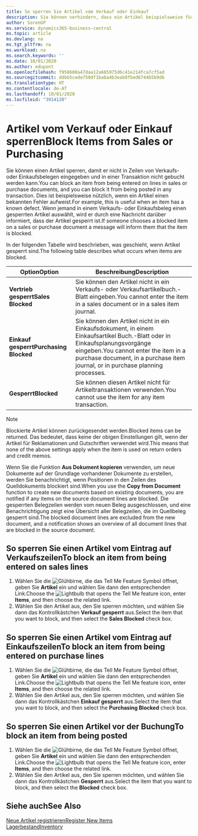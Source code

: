 ```yaml
---
title: So sperren Sie Artikel vom Verkauf oder Einkauf
description: Sie können verhindern, dass ein Artikel beispielsweise für Verkaufs- oder Einkaufsbelege verwendet wird.
author: SorenGP
ms.service: dynamics365-business-central
ms.topic: article
ms.devlang: na
ms.tgt_pltfrm: na
ms.workload: na
ms.search.keywords: ''
ms.date: 10/01/2020
ms.author: edupont
ms.openlocfilehash: f958600a47daa12a665975d6c41e214fca7cf5ad
ms.sourcegitcommit: ddbb5cede750df1baba4b3eab8fbed6744b5b9d6
ms.translationtype: HT
ms.contentlocale: de-AT
ms.lasthandoff: 10/01/2020
ms.locfileid: "3914120"
---
```

# <a name="block-items-from-sales-or-purchasing"></a><span data-ttu-id="94fa5-103">Artikel vom Verkauf oder Einkauf sperren</span><span class="sxs-lookup"><span data-stu-id="94fa5-103">Block Items from Sales or Purchasing</span></span>
<span data-ttu-id="94fa5-104">Sie können einen Artikel sperren, damit er nicht in Zeilen von Verkaufs- oder Einkaufsbelegen eingegeben und in einer Transaktion nicht gebucht werden kann.</span><span class="sxs-lookup"><span data-stu-id="94fa5-104">You can block an item from being entered on lines in sales or purchase documents, and you can block it from being posted in any transaction.</span></span> <span data-ttu-id="94fa5-105">Dies ist beispielsweise nützlich, wenn ein Artikel einen bekannten Fehler aufweist.</span><span class="sxs-lookup"><span data-stu-id="94fa5-105">For example, this is useful when an item has a known defect.</span></span> <span data-ttu-id="94fa5-106">Wenn jemand in einem Verkaufs- oder Einkaufsbeleg einen gesperrten Artikel auswählt, wird er durch eine Nachricht darüber informiert, dass der Artikel gesperrt ist.</span><span class="sxs-lookup"><span data-stu-id="94fa5-106">If someone chooses a blocked item on a sales or purchase document a message will inform them that the item is blocked.</span></span>

<span data-ttu-id="94fa5-107">In der folgenden Tabelle wird beschrieben, was geschieht, wenn Artikel gesperrt sind.</span><span class="sxs-lookup"><span data-stu-id="94fa5-107">The following table describes what occurs when items are blocked.</span></span>  

|<span data-ttu-id="94fa5-108">Option</span><span class="sxs-lookup"><span data-stu-id="94fa5-108">Option</span></span>|<span data-ttu-id="94fa5-109">Beschreibung</span><span class="sxs-lookup"><span data-stu-id="94fa5-109">Description</span></span>|  
|--------------------|------------|  
|<span data-ttu-id="94fa5-110">**Vertrieb gesperrt**</span><span class="sxs-lookup"><span data-stu-id="94fa5-110">**Sales Blocked**</span></span>|<span data-ttu-id="94fa5-111">Sie können den Artikel nicht in ein Verkaufs- oder Verkaufsartikelbuch.-Blatt eingeben.</span><span class="sxs-lookup"><span data-stu-id="94fa5-111">You cannot enter the item in a sales document or in a sales item journal.</span></span>|  
|<span data-ttu-id="94fa5-112">**Einkauf gesperrt**</span><span class="sxs-lookup"><span data-stu-id="94fa5-112">**Purchasing Blocked**</span></span>|<span data-ttu-id="94fa5-113">Sie können den Artikel nicht in ein Einkaufsdokument, in einem Einkaufsartikel Buch.-Blatt oder in Einkaufsplanungsvorgänge eingeben.</span><span class="sxs-lookup"><span data-stu-id="94fa5-113">You cannot enter the item in a purchase document, in a purchase item journal, or in purchase planning processes.</span></span>|  
|<span data-ttu-id="94fa5-114">**Gesperrt**</span><span class="sxs-lookup"><span data-stu-id="94fa5-114">**Blocked**</span></span>|<span data-ttu-id="94fa5-115">Sie können diesen Artikel nicht für Artikeltransaktionen verwenden.</span><span class="sxs-lookup"><span data-stu-id="94fa5-115">You cannot use the item for any item transaction.</span></span>|  

> [!NOTE]
> <span data-ttu-id="94fa5-116">Blockierte Artikel können zurückgesendet werden.</span><span class="sxs-lookup"><span data-stu-id="94fa5-116">Blocked items can be returned.</span></span> <span data-ttu-id="94fa5-117">Das bedeutet, dass keine der obigen Einstellungen gilt, wenn der Artikel für Reklamationen und Gutschriften verwendet wird.</span><span class="sxs-lookup"><span data-stu-id="94fa5-117">This means that none of the above settings apply when the item is used on return orders and credit memos.</span></span>

<span data-ttu-id="94fa5-118">Wenn Sie die Funktion **Aus Dokument kopieren** verwenden, um neue Dokumente auf der Grundlage vorhandener Dokumente zu erstellen, werden Sie benachrichtigt, wenn Positionen in den Zeilen des Quelldokuments blockiert sind.</span><span class="sxs-lookup"><span data-stu-id="94fa5-118">When you use the **Copy from Document** function to create new documents based on existing documents, you are notified if any items on the source document lines are blocked.</span></span> <span data-ttu-id="94fa5-119">Die gesperrten Belegzeilen werden vom neuen Beleg ausgeschlossen, und eine Benachrichtigung zeigt eine Übersicht aller Belegzeilen, die im Quellbeleg gesperrt sind.</span><span class="sxs-lookup"><span data-stu-id="94fa5-119">The blocked document lines are excluded from the new document, and a notification shows an overview of all document lines that are blocked in the source document.</span></span>

## <a name="to-block-an-item-from-being-entered-on-sales-lines"></a><span data-ttu-id="94fa5-120">So sperren Sie einen Artikel vom Eintrag auf Verkaufszeilen</span><span class="sxs-lookup"><span data-stu-id="94fa5-120">To block an item from being entered on sales lines</span></span>  
1.  <span data-ttu-id="94fa5-121">Wählen Sie die ![Glühbirne, die das Tell Me Feature](media/ui-search/search_small.png "Tell Me-Funktion") Symbol öffnet, geben Sie **Artikel** ein und wählen Sie dann den entsprechenden Link.</span><span class="sxs-lookup"><span data-stu-id="94fa5-121">Choose the ![Lightbulb that opens the Tell Me feature](media/ui-search/search_small.png "Tell me what you want to do") icon, enter **Items**, and then choose the related link.</span></span>  
2.  <span data-ttu-id="94fa5-122">Wählen Sie den Artikel aus, den Sie sperren möchten, und wählen Sie dann das Kontrollkästchen **Verkauf gesperrt** aus.</span><span class="sxs-lookup"><span data-stu-id="94fa5-122">Select the item that you want to block, and then select the **Sales Blocked** check box.</span></span>  

## <a name="to-block-an-item-from-being-entered-on-purchase-lines"></a><span data-ttu-id="94fa5-123">So sperren Sie einen Artikel vom Eintrag auf Einkaufszeilen</span><span class="sxs-lookup"><span data-stu-id="94fa5-123">To block an item from being entered on purchase lines</span></span>  
1.  <span data-ttu-id="94fa5-124">Wählen Sie die ![Glühbirne, die das Tell Me Feature](media/ui-search/search_small.png "Tell Me-Funktion") Symbol öffnet, geben Sie **Artikel** ein und wählen Sie dann den entsprechenden Link.</span><span class="sxs-lookup"><span data-stu-id="94fa5-124">Choose the ![Lightbulb that opens the Tell Me feature](media/ui-search/search_small.png "Tell me what you want to do") icon, enter **Items**, and then choose the related link.</span></span>  
2.  <span data-ttu-id="94fa5-125">Wählen Sie den Artikel aus, den Sie sperren möchten, und wählen Sie dann das Kontrollkästchen **Einkauf gesperrt** aus.</span><span class="sxs-lookup"><span data-stu-id="94fa5-125">Select the item that you want to block, and then select the **Purchasing Blocked** check box.</span></span>  

## <a name="to-block-an-item-from-being-posted"></a><span data-ttu-id="94fa5-126">So sperren Sie einen Artikel vor der Buchung</span><span class="sxs-lookup"><span data-stu-id="94fa5-126">To block an item from being posted</span></span>
1. <span data-ttu-id="94fa5-127">Wählen Sie die ![Glühbirne, die das Tell Me Feature](media/ui-search/search_small.png "Tell Me-Funktion") Symbol öffnet, geben Sie **Artikel** ein und wählen Sie dann den entsprechenden Link.</span><span class="sxs-lookup"><span data-stu-id="94fa5-127">Choose the ![Lightbulb that opens the Tell Me feature](media/ui-search/search_small.png "Tell me what you want to do") icon, enter **Items**, and then choose the related link.</span></span>
2. <span data-ttu-id="94fa5-128">Wählen Sie den Artikel aus, den Sie sperren möchten, und wählen Sie dann das Kontrollkästchen **Gesperrt** aus.</span><span class="sxs-lookup"><span data-stu-id="94fa5-128">Select the item that you want to block, and then select the **Blocked** check box.</span></span>

## <a name="see-also"></a><span data-ttu-id="94fa5-129">Siehe auch</span><span class="sxs-lookup"><span data-stu-id="94fa5-129">See Also</span></span>  
[<span data-ttu-id="94fa5-130">Neue Artikel registrieren</span><span class="sxs-lookup"><span data-stu-id="94fa5-130">Register New Items</span></span>](inventory-how-register-new-items.md)  
[<span data-ttu-id="94fa5-131">Lagerbestand</span><span class="sxs-lookup"><span data-stu-id="94fa5-131">Inventory</span></span>](inventory-manage-inventory.md)  
